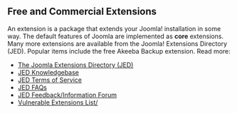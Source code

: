 <!-- Filename: Free_and_Commercial_extensions / Display title: The Joomla Extensions Directory -->

## Free and Commercial Extensions

An extension is a package that extends your Joomla! installation in some
way. The default features of Joomla are implemented as **core** extensions.
Many more extensions are available from the Joomla! Extensions Directory (JED).
Popular items include the free Akeeba Backup extension. Read more:

- <a href="https://extensions.joomla.org"
  rel="noreferrer noopener">The Joomla Extensions Directory (JED)</a>
- <a href="https://extensions.joomla.org/support/knowledgebase"
  rel="noreferrer noopener">JED Knowledgebase</a>
- <a href="https://extensions.joomla.org/community/terms-of-service/"
  rel="noreferrer noopener">JED Terms of Service</a>
- <a href="https://docs.joomla.org/Special:MyLanguage/Joomla!_Extension_Directory_FAQs"
  rel="noreferrer noopener">JED FAQs</a>
- <a href="https://forum.joomla.org/viewforum.php?f=262"
  rel="noreferrer noopener">JED Feedback/Information Forum</a>
- <a href="http://vel.joomla.org/"
  rel="noreferrer noopener">Vulnerable Extensions List/</a>
